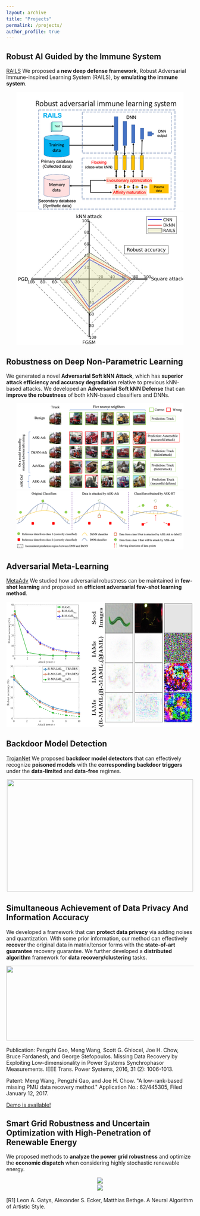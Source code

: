```yaml
---
layout: archive
title: "Projects"
permalink: /projects/
author_profile: true
---
```


**Robust AI Guided by the Immune System**
------
[RAILS](https://github.com/wangren09/RAILS) We proposed a **new deep defense framework**, Robust Adversarial Immune-inspired Learning System (RAILS), by **emulating the immune system**.

<div  align="center">
<img src='/images/RAILS_Arch.png' width='450'>
</div>

<div  align="center">
<img src='/images/RAILS_result.png' width='450'>
</div>

**Robustness on Deep Non-Parametric Learning**
------
We generated a novel **Adversarial Soft kNN Attack**, which has **superior attack efficiency and accuracy degradation** relative to previous kNN-based attacks. We developed an **Adversarial Soft kNN Defense** that can **improve the robustness** of both kNN-based classifiers and DNNs.

<div  align="center">
<img src='/images/ASK1.png' width='450'>
</div>

<div  align="center">
<img src='/images/ASK2.png' width='450'>
</div>

**Adversarial Meta-Learning**
------
[MetaAdv](https://github.com/wangren09/MetaAdv) We studied how adversarial robustness can be maintained in **few-shot learning** and proposed an **efficient adversarial few-shot learning method**.

<div  align="center">
<img src='/images/MetaAdv.png'>
</div>
 
**Backdoor Model Detection**
------
[TrojanNet](https://github.com/wangren09/TrojanNetDetector) We proposed **backdoor model detectors** that can effectively recognize **poisoned models** with the **corresponding backdoor triggers** under the **data-limited** and **data-free** regimes.

<div  align="center">
<img src='/images/TrojanNet.png' width='500' height='300'>
</div>

**Simultaneous Achievement of Data Privacy And Information Accuracy**
------
We developed a framework that can **protect data privacy** via adding noises and quantization. With some prior information, our method can effectively **recover** the original data in matrix/tensor forms with the **state-of-art guarantee** recovery guarantee. We further developed a **distributed algorithm** framework for **data recovery/clustering** tasks.

<div  align="center">
<img src='/images/Data.png' width='720' height='200'>
</div>

Publication: Pengzhi Gao, Meng Wang, Scott G. Ghiocel, Joe H. Chow, Bruce Fardanesh, and George Stefopoulos. Missing Data Recovery by Exploiting Low-dimensionality in Power Systems Synchrophasor Measurements. IEEE Trans. Power Systems, 2016, 31 (2): 1006-1013.

Patent: Meng Wang, Pengzhi Gao, and Joe H. Chow. "A low-rank-based missing PMU data recovery method." Application No.: 62/445305, Filed January 12, 2017.

[Demo is available!](https://www.youtube.com/watch?v=vHiUh4NLQgo)

**Smart Grid Robustness and Uncertain Optimization with High-Penetration of Renewable Energy**
------
We proposed methods to **analyze the power grid robustness** and optimize the **economic dispatch** when considering highly stochastic renewable energy.

<div  align="center">
<img src='/images/style_transfer_1.png'> 
</div>

<div  align="center">
<img src='/images/style_transfer_2.png'> 
</div>

[R1] Leon A. Gatys, Alexander S. Ecker, Matthias Bethge. A Neural Algorithm of Artistic Style.



<!-- 
**Twitter Sentiment Analysis with Recurrent Neural Networks**
------
We implemented a recurrent neural network (LSTM) based on TensorFlow for the task of sentiment analysis on natural language data. Sentiment analysis refers to the natural language processing task of classifying some collection of the text by its polarity. We analyzed the data from Twitter ([Sentiment140 dataset](http://www.sentiment140.com/)) and try to classify it as either "positive" or "negative". The tweets can be viewed as sequences of words in natural language and form the sequantial input to the RNN model. The goal is to understand the attitude of the person that generates the text.

<div align="center">
<img src='/images/RNN.png'>
</div>
-->
